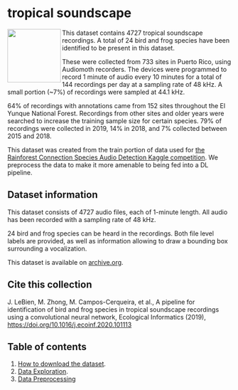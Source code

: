 # tropical soundscape

<img src="https://upload.wikimedia.org/wikipedia/commons/0/0d/Puerto_Rico_El_Yunque_1.jpg" width="120" align="left">

This dataset contains 4727 tropical soundscape recordings. A total of 24 bird and frog species have been identified to be present in this dataset.

These were collected from 733 sites in Puerto Rico, using Audiomoth recorders. The devices were programmed to record 1 minute of audio every 10 minutes for a total of 144 recordings per day at a sampling rate of 48 kHz. A small portion (~7%) of recordings were sampled at 44.1 kHz. 

64% of recordings with annotations came from 152 sites throughout the El Yunque National Forest. Recordings from other sites and older years were searched to increase the training sample size for certain species. 79% of recordings were collected in 2019, 14% in 2018, and 7% collected between 2015 and 2018.

This dataset was created from the train portion of data used for [the Rainforest Connection Species Audio Detection Kaggle competition](https://www.kaggle.com/c/rfcx-species-audio-detection/overview). We preprocess the data to make it more amenable to being fed into a DL pipeline.


## Dataset information

This dataset consists of 4727 audio files, each of 1-minute length. All audio has been recorded with a sampling rate of 48 kHz.

24 bird and frog species can be heard in the recordings. Both file level labels are provided, as well as information allowing to draw a bounding box surrounding a vocalization.

This dataset is available on [archive.org](https://archive.org/details/tropical_soundscape).

## Cite this collection
J. LeBien, M. Zhong, M. Campos-Cerqueira, et al., A pipeline for identification of bird and frog species in tropical soundscape recordings using a convolutional neural network, Ecological Informatics (2019), https://doi.org/10.1016/j.ecoinf.2020.101113

## Table of contents

1. [How to download the dataset](https://github.com/earthspecies/library/blob/main/tropical_soundscape/01_Download_Dataset.ipynb).
2. [Data Exploration](https://github.com/earthspecies/library/blob/main/tropical_soundscape/02_Data_Exploration.ipynb).
3. [Data Preprocessing](https://github.com/earthspecies/library/blob/main/tropical_soundscape/99_Data_Preprocessing.ipynb)

